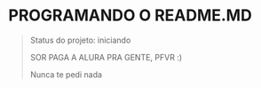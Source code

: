 # PROGRAMANDO O README.MD
> Status do projeto: iniciando
> 
> SOR PAGA A ALURA PRA GENTE, PFVR :)
> 
> Nunca te pedi nada 
